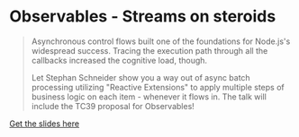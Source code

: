 # Observables - Streams on steroids

> Asynchronous control flows built one of the foundations for Node.js's widespread success. Tracing the execution path through all the callbacks increased the cognitive load, though.
>
> Let Stephan Schneider show you a way out of async batch processing utilizing "Reactive Extensions" to apply multiple steps of business logic on each item - whenever it flows in. The talk will include the TC39 proposal for Observables! 

[Get the slides here](https://speakerdeck.com/zcei/observables-streams-on-steroids)
